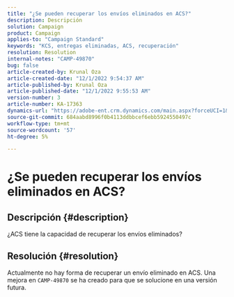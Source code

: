```yaml
---
title: "¿Se pueden recuperar los envíos eliminados en ACS?"
description: Descripción
solution: Campaign
product: Campaign
applies-to: "Campaign Standard"
keywords: "KCS, entregas eliminadas, ACS, recuperación"
resolution: Resolution
internal-notes: "CAMP-49870"
bug: false
article-created-by: Krunal Oza
article-created-date: "12/1/2022 9:54:37 AM"
article-published-by: Krunal Oza
article-published-date: "12/1/2022 9:55:53 AM"
version-number: 3
article-number: KA-17363
dynamics-url: "https://adobe-ent.crm.dynamics.com/main.aspx?forceUCI=1&pagetype=entityrecord&etn=knowledgearticle&id=2f0d6c27-5e71-ed11-9561-6045bd006a22"
source-git-commit: 684aabd8996f0b4113ddbbcef6ebb5924550497c
workflow-type: tm+mt
source-wordcount: '57'
ht-degree: 5%

---
```


# ¿Se pueden recuperar los envíos eliminados en ACS?

## Descripción {#description}


¿ACS tiene la capacidad de recuperar los envíos eliminados?


## Resolución {#resolution}


Actualmente no hay forma de recuperar un envío eliminado en ACS. Una mejora en `CAMP-49870` se ha creado para que se solucione en una versión futura.
